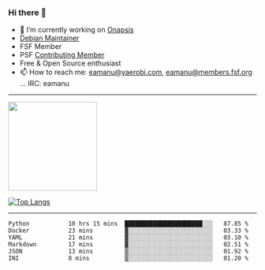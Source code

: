 ### Hi there 👋


- 🔭 I’m currently working on [Onapsis](http://onapsis.com)
- [Debian Maintainer](https://qa.debian.org/developer.php?login=eamanu%40yaerobi.com)
- FSF Member
- PSF [Contributing Member](https://www.python.org/psf/membership/#what-membership-classes-are-there)
- Free & Open Source enthusiast 
- 📫 How to reach me: eamanu@yaerobi.com, eamanu@members.fsf.org ... IRC: eamanu

---

<img height="180em" src="https://github-readme-stats.vercel.app/api?theme=dark&username=eamanu&show_icons=true&hide_border=true&&count_private=true&include_all_commits=true" />

[![Top Langs](https://github-readme-stats.vercel.app/api/top-langs/?theme=dark&username=eamanu&layout=compact)](https://github.com/anuraghazra/github-readme-stats)

---

<!--START_SECTION:waka-->

```text
Python           10 hrs 15 mins  ██████████████████████░░░   87.85 %
Docker           23 mins         ▓░░░░░░░░░░░░░░░░░░░░░░░░   03.33 %
YAML             21 mins         ▓░░░░░░░░░░░░░░░░░░░░░░░░   03.10 %
Markdown         17 mins         ▓░░░░░░░░░░░░░░░░░░░░░░░░   02.51 %
JSON             13 mins         ▒░░░░░░░░░░░░░░░░░░░░░░░░   01.92 %
INI              8 mins          ▒░░░░░░░░░░░░░░░░░░░░░░░░   01.20 %
```

<!--END_SECTION:waka-->
